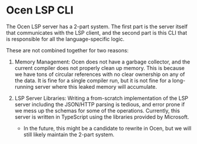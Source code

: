 # Ocen LSP CLI

The Ocen LSP server has a 2-part system. The first part is the server itself that communicates with the LSP client,
and the second part is this CLI that is responsible for all the language-specific logic. 

These are not combined together for two reasons:
1. Memory Management: Ocen does not have a garbage collector, and the current compiler does not properly clean up memory.
   This is because we have tons of circular references with no clear ownership on any of the data. It is fine for a single
   compiler run, but it is not fine for a long-running server where this leaked memory will accumulate.

2. LSP Server Libraries: Writing a from-scratch implementation of the LSP server including the JSON/HTTP parsing is tedious,
   and error prone if we mess up the schemas for some of the operations. Currently, this server is written in TypeScript
   using the libraries provided by Microsoft.
    - In the future, this might be a candidate to rewrite in Ocen, but we will still likely maintain the 2-part system.
